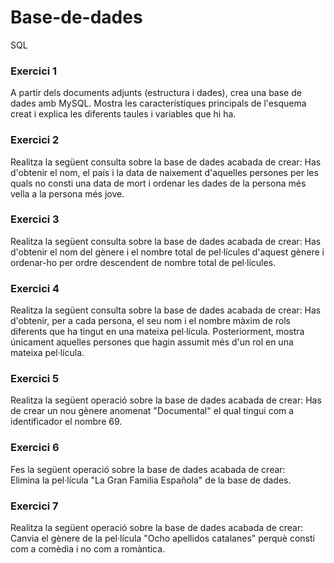 # Base-de-dades
SQL

### Exercici 1
A partir dels documents adjunts (estructura i dades), crea una base de dades amb MySQL. Mostra les característiques principals de l'esquema creat i explica les diferents taules i variables que hi ha.

### Exercici 2
Realitza la següent consulta sobre la base de dades acabada de crear: 
Has d'obtenir el nom, el país i la data de naixement d'aquelles persones per les quals no consti una data de mort i ordenar les dades de la persona més vella a la persona més jove.

### Exercici 3
Realitza la següent consulta sobre la base de dades acabada de crear: 
Has d'obtenir el nom del gènere i el nombre total de pel·lícules d'aquest gènere i ordenar-ho per ordre descendent de nombre total de pel·lícules.  

### Exercici 4
Realitza la següent consulta sobre la base de dades acabada de crear: 
Has d'obtenir, per a cada persona, el seu nom i el nombre màxim de rols diferents que ha tingut en una mateixa pel·lícula. 
Posteriorment, mostra únicament aquelles persones que hagin assumit més d'un rol en una mateixa pel·lícula.

### Exercici 5
Realitza la següent operació sobre la base de dades acabada de crear: 
Has de crear un nou gènere anomenat "Documental" el qual tingui com a identificador el nombre 69.

### Exercici 6
Fes la següent operació sobre la base de dades acabada de crear:  
Elimina la pel·lícula "La Gran Familia Española" de la base de dades.

### Exercici 7
Realitza la següent operació sobre la base de dades acabada de crear: 
Canvia el gènere de la pel·lícula "Ocho apellidos catalanes" perquè consti com a comèdia i no com a romàntica.
